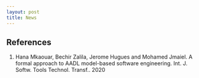 ```yaml
---
layout: post
title: News
---
```




## References
1. <a id="DBLP58journals47sttt47MkaouarZHJ20"></a>Hana Mkaouar, Bechir Zalila, Jerome Hugues and Mohamed Jmaiel. A formal approach to AADL model-based software engineering. Int. J. Softw. Tools Technol. Transf.. 2020
